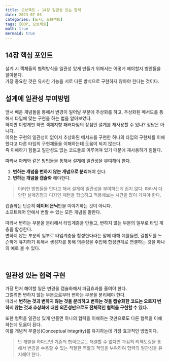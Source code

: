 ```yaml
---
title: 오브젝트 - 14장 일관성 있는 협력
date: 2023-07-03
categories: [도서, 오브젝트]
tags: [OOP, 오브젝트]
math: true
mermaid: true
---
```


## 14장 핵심 포인트
설계 시 객체들의 협력방식을 일관성 있게 만들기 위해서는 어떻게 해야할지 방안들을 알아본다. <br> 
가장 중요한 것은 유사한 기능을 서로 다른 방식으로 구현하지 않아야 한다는 것이다. 
<br>

## 설계에 일관성 부여방법

앞서 배운 개념들을 통해서 변경이 일어날 부분에 추상화를 하고, 추상화된 메서드를 통해서 타입에 맞는 구현을 하는 법을 알아보았다. <br> 
하지만 이렇게만 하면 객체지향 패러다임의 장점인 설계를 재사용할 수 있나? 정답은 아니다. <br>
이유는 구현의 일관성이 없어서 추상화된 메서드를 구현한 하나의 타입의 구현체를 이해했다고 다른 타입의 구현체들을 이해하는데 도움이 되지 않는다. <br>
즉 이해하기 힘들고 일관성도 없는 코드들로 이루어져 있기 때문에 재사용하기 힘들다. <br>

따라서 아래와 같은 방법들을 통해서 설계에 일관성을 부여해야 한다. <br>

1. **변하는 개념을 변하지 않는 개념으로 분리**해야 한다.
2. **변하는 개념을 캡슐화** 해야한다.

> 이러한 방법들을 안다고 해서 설계에 일관성을 부여하는게 쉽지 않다. 따라서 다양한 설계경험과 디자인 패턴을 학습하고 적용해보는 시간을 많이 가져야 한다.

캡슐화는 단순히 **데이터 은닉**만을 이야기하는 것이 아니다. <br>
소프트웨어 안에서 변할 수 있는 모든 개념을 말한다. <br>

따라서 변하는 부분을 분리해서 타입계층을 만들고, 변하지 않는 부분의 일부로 타입 계층을 합성한다. <br>
변하지 않는 부분의 일부로 타입계층을 합성한다라는 말에 대해 예를들면, 결합도를 느슨하게 유지하기 위해서 생성자를 통해 의존성을 주입해 합성관계로 연결하는 것을 하나의 예로 볼 수 있다. <br>
 
<br>

## 일관성 있는 협력 구현 

가장 먼저 해야할 일은 변경을 캡슐화해서 파급효과를 줄여야 한다. <br>
그럴려면 변하지 않는 부분으로부터 변하는 부분을 분리해야 한다. <br>
따라서 **변하는 것과 변하지 않는 것을 분리하고 변하는 것을 캡슣화한 코드는 오로지 변하지 않는 것과 추상화에 대한 의존성만으로도 전체적인 협력을 구현할 수 있다.** <br>

또한 협력을 일관성 있게 만들면 하나의 협력을 이해하는 것만으로도 다른 협력을 이해하는데 도움이 된다. <br>
이를 개념적 무결성(Conceptual Integrity)를 유지하는데 가장 효과적인 방법이다. <br>

> 단 개발을 하다보면 기존의 협력으로는 해결할 수 없다면 과감히 리펙토링을 통해서 변경을 수용할 수 있는 적절한 역할과 책임을 부여하여 협력의 일관성을 유지해야 한다. <br>



